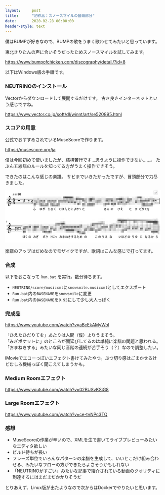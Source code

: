 ```yaml
---
layout:     post
title:      "初作品：スノースマイルの冒頭部分"
date:       2020-02-28 00:00:00
header-style: text
---
```

僕はBUMPが好きなので、BUMPの歌をうまく歌わせてみたいと思っています。

東北きりたんの声に合いそうだったためスノースマイルを試してみます。

<https://www.bumpofchicken.com/discography/detail/?id=8>

以下はWindows版の手順です。

### NEUTRINOのインストール

Vectorからダウンロードして展開するだけです。
古き良きインターネットという感じですね。

<https://www.vector.co.jp/soft/dl/winnt/art/se520895.html>

### スコアの用意

公式でおすすめされているMuseScoreで作ります。

<https://musescore.org/ja>

僕は今回初めて使いましたが、結構苦行です…思うように操作できない……。
たぶん五線譜のルールを知ってる方がうまく操作できそう。

できたのはこんな感じの楽譜。
サビまでいきたかったですが、冒頭部分で力尽きました。

![](/img/in-post/20200228224851.jpg)

楽譜のアップはだめなのでモザイクですが、歌詞はこんな感じで打ってます。

### 合成

以下をおこなって `Run.bat` を実行。数分待ちます。

- `NEUTRINO/score/musicxml`に`snowsmile.musicxml`としてエクスポート
- `Run.bat`内の`BASENAME`を`snowsmile`に変更
- `Run.bat`内の`BASENAME`を`0.95`にして少し大人っぽく

### 完成品


<https://www.youtube.com/watch?v=aBcEkAMyWoI>


「ひえたひだりてを」あたりは人間（僕）よりうまそう。  
「みぎポケットに」のところが間延びしてるのは単純に楽譜の問題と思われる。  
「おまねきする」みたいな同じ音階の連続が苦手そう（？）なので調整したい。  

iMovieでエコーっぽいエフェクト書けてみたやつ。ぶつ切り感はごまかせるけどむしろ機械っぽく聞こえてしまうかも。

### Medium Roomエフェクト


<https://www.youtube.com/watch?v=02BUSvKSiG8>


### Large Roomエフェクト


<https://www.youtube.com/watch?v=ce-tvNPc3TQ>


### 感想

- MuseScoreの作業が辛いので、XMLを生で書いてライブプレビューみたいなエディタ欲しい
- ビルド待ちが長い
- フレーズ単位でいろんなパターンの楽譜を生成して、いいとこだけ組み合わせる、みたいなフローの方ができたらよさそうかもしれない
- 「NEUTRINOがすごい」みたいな記事で紹介されている動画のクオリティに到達するにはまだまだかかりそうだ

とりあえず、Linux版が出たようなので次からはDockerでやりたいと思います。
